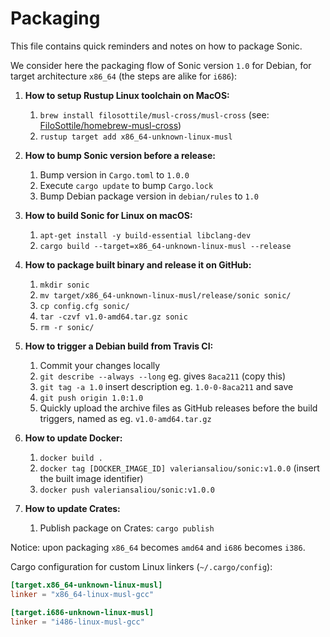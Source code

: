 Packaging
=========

This file contains quick reminders and notes on how to package Sonic.

We consider here the packaging flow of Sonic version `1.0` for Debian, for target architecture `x86_64` (the steps are alike for `i686`):

1. **How to setup Rustup Linux toolchain on MacOS:**
    1. `brew install filosottile/musl-cross/musl-cross` (see: [FiloSottile/homebrew-musl-cross](https://github.com/FiloSottile/homebrew-musl-cross))
    2. `rustup target add x86_64-unknown-linux-musl`

2. **How to bump Sonic version before a release:**
    1. Bump version in `Cargo.toml` to `1.0.0`
    2. Execute `cargo update` to bump `Cargo.lock`
    3. Bump Debian package version in `debian/rules` to `1.0`

3. **How to build Sonic for Linux on macOS:**
    1. `apt-get install -y build-essential libclang-dev`
    2. `cargo build --target=x86_64-unknown-linux-musl --release`

4. **How to package built binary and release it on GitHub:**
    1. `mkdir sonic`
    2. `mv target/x86_64-unknown-linux-musl/release/sonic sonic/`
    3. `cp config.cfg sonic/`
    4. `tar -czvf v1.0-amd64.tar.gz sonic`
    5. `rm -r sonic/`

5. **How to trigger a Debian build from Travis CI:**
    1. Commit your changes locally
    2. `git describe --always --long` eg. gives `8aca211` (copy this)
    3. `git tag -a 1.0` insert description eg. `1.0-0-8aca211` and save
    4. `git push origin 1.0:1.0`
    5. Quickly upload the archive files as GitHub releases before the build triggers, named as eg. `v1.0-amd64.tar.gz`

6. **How to update Docker:**
    1. `docker build .`
    2. `docker tag [DOCKER_IMAGE_ID] valeriansaliou/sonic:v1.0.0` (insert the built image identifier)
    3. `docker push valeriansaliou/sonic:v1.0.0`

7. **How to update Crates:**
    1. Publish package on Crates: `cargo publish`

Notice: upon packaging `x86_64` becomes `amd64` and `i686` becomes `i386`.

Cargo configuration for custom Linux linkers (`~/.cargo/config`):

```toml
[target.x86_64-unknown-linux-musl]
linker = "x86_64-linux-musl-gcc"

[target.i686-unknown-linux-musl]
linker = "i486-linux-musl-gcc"
```

